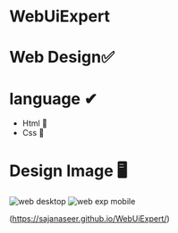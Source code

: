 # WebUiExpert
# Web Design✅

# language ✔
  * Html  📱
  * Css 📱

# Design Image 🖥
![web desktop](https://user-images.githubusercontent.com/102246990/182598507-03a0d0a8-9ea4-4438-8a94-ef50b327ce7c.png)
![web exp mobile](https://user-images.githubusercontent.com/102246990/182599141-6cf6b9b5-e66c-451e-89f2-2698eec7e033.png)

(https://sajanaseer.github.io/WebUiExpert/)
